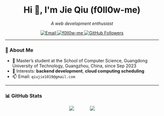 <h1 align="center">Hi 👋, I'm Jie Qiu (f0ll0w-me)</h1>
<p align="center">
  <em>A web development enthusiast</em>
</p>

<p align="center">
  <a href="mailto:qiujie1019@gmail.com">
    <img src="https://img.shields.io/badge/Email-Contact-blue" alt="Email" />
  </a>
  <a href="https://github.com/f0ll0w-me">
    <img src="https://komarev.com/ghpvc/?username=f0ll0w-me&label=Profile+Views" alt="f0ll0w-me" />
  </a>
    <a href="https://github.com/f0ll0w-me?tab=followers">
    <img src="https://img.shields.io/github/followers/f0ll0w-me?label=GitHub%20Followers&style=flat-square" alt="GitHub Followers" />
  </a>
</p>

---

### 🚀 About Me

- 🔭 Master’s student at the School of Computer Science, Guangdong University of Technology, Guangzhou, China, since Sep 2023
- 🧠 Interests: **backend development**, **cloud computing scheduling**
- 📫 Email: `qiujie1019@gmail.com`

---

### 📊 GitHub Stats

<div align="center">
  <img src="https://github-readme-stats.vercel.app/api?username=f0ll0w-me&show_icons=true&theme=ambient_gradient" />
  &nbsp;&nbsp;&nbsp;&nbsp;&nbsp;&nbsp;&nbsp;&nbsp;&nbsp;&nbsp;&nbsp;
  <img src="https://github-readme-stats.vercel.app/api/top-langs/?username=f0ll0w-me&layout=compact&theme=ambient_gradient" />
</div>
